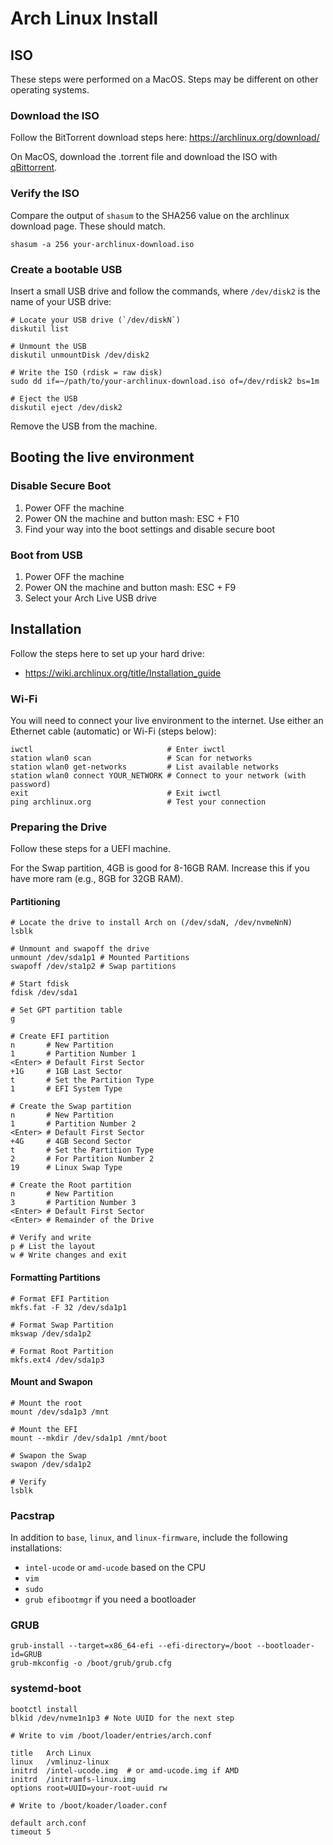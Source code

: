 # Arch Linux Install

## ISO

These steps were performed on a MacOS. Steps may be different on other operating systems.

### Download the ISO

Follow the BitTorrent download steps here: https://archlinux.org/download/

On MacOS, download the .torrent file and download the ISO with [qBittorrent](https://www.qbittorrent.org/download).

### Verify the ISO

Compare the output of `shasum` to the SHA256 value on the archlinux download page. These should match.

    shasum -a 256 your-archlinux-download.iso

### Create a bootable USB

Insert a small USB drive and follow the commands, where `/dev/disk2` is the name of your USB drive:


    # Locate your USB drive (`/dev/diskN`)
    diskutil list

    # Unmount the USB
    diskutil unmountDisk /dev/disk2

    # Write the ISO (rdisk = raw disk)
    sudo dd if=~/path/to/your-archlinux-download.iso of=/dev/rdisk2 bs=1m

    # Eject the USB
    diskutil eject /dev/disk2


Remove the USB from the machine.

## Booting the live environment

### Disable Secure Boot

1. Power OFF the machine
2. Power ON the machine and button mash: ESC + F10
3. Find your way into the boot settings and disable secure boot

### Boot from USB

1. Power OFF the machine
2. Power ON the machine and button mash: ESC + F9
3. Select your Arch Live USB drive

## Installation

Follow the steps here to set up your hard drive:
- https://wiki.archlinux.org/title/Installation_guide

### Wi-Fi

You will need to connect your live environment to the internet. Use either an Ethernet cable (automatic) or Wi-Fi (steps below):

    iwctl                              # Enter iwctl
    station wlan0 scan                 # Scan for networks
    station wlan0 get-networks         # List available networks
    station wlan0 connect YOUR_NETWORK # Connect to your network (with password)
    exit                               # Exit iwctl
    ping archlinux.org                 # Test your connection

### Preparing the Drive

Follow these steps for a UEFI machine.

For the Swap partition, 4GB is good for 8-16GB RAM. Increase this if you have more ram (e.g., 8GB for 32GB RAM).

#### Partitioning

    # Locate the drive to install Arch on (/dev/sdaN, /dev/nvmeNnN)
    lsblk

    # Unmount and swapoff the drive
    unmount /dev/sda1p1 # Mounted Partitions
    swapoff /dev/sta1p2 # Swap partitions

    # Start fdisk
    fdisk /dev/sda1

    # Set GPT partition table
    g

    # Create EFI partition
    n       # New Partition
    1       # Partition Number 1
    <Enter> # Default First Sector
    +1G     # 1GB Last Sector
    t       # Set the Partition Type
    1       # EFI System Type

    # Create the Swap partition
    n       # New Partition
    1       # Partition Number 2
    <Enter> # Default First Sector
    +4G     # 4GB Second Sector
    t       # Set the Partition Type
    2       # For Partition Number 2
    19      # Linux Swap Type

    # Create the Root partition
    n       # New Partition
    3       # Partition Number 3
    <Enter> # Default First Sector
    <Enter> # Remainder of the Drive

    # Verify and write
    p # List the layout
    w # Write changes and exit

#### Formatting Partitions

    # Format EFI Partition
    mkfs.fat -F 32 /dev/sda1p1
    
    # Format Swap Partition
    mkswap /dev/sda1p2

    # Format Root Partition
    mkfs.ext4 /dev/sda1p3

#### Mount and Swapon

    # Mount the root
    mount /dev/sda1p3 /mnt

    # Mount the EFI
    mount --mkdir /dev/sda1p1 /mnt/boot

    # Swapon the Swap
    swapon /dev/sda1p2

    # Verify
    lsblk

### Pacstrap

In addition to `base`, `linux`, and `linux-firmware`, include the following installations:
- `intel-ucode` or `amd-ucode` based on the CPU
- `vim`
- `sudo`
- `grub efibootmgr` if you need a bootloader

### GRUB

    grub-install --target=x86_64-efi --efi-directory=/boot --bootloader-id=GRUB
    grub-mkconfig -o /boot/grub/grub.cfg

### systemd-boot

    bootctl install
    blkid /dev/nvme1n1p3 # Note UUID for the next step

```
# Write to vim /boot/loader/entries/arch.conf

title   Arch Linux
linux   /vmlinuz-linux
initrd  /intel-ucode.img  # or amd-ucode.img if AMD
initrd  /initramfs-linux.img
options root=UUID=your-root-uuid rw
```

```
# Write to /boot/koader/loader.conf

default arch.conf
timeout 5
```
